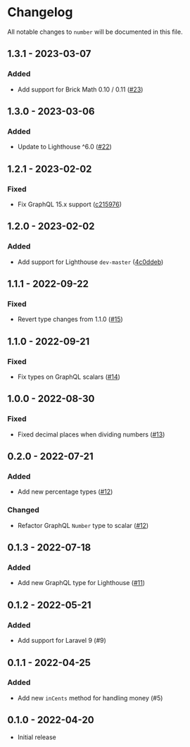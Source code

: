 # Changelog

All notable changes to `number` will be documented in this file.

## 1.3.1 - 2023-03-07

### Added
- Add support for Brick Math 0.10 / 0.11 ([#23](https://github.com/worksome/number/pull/23))

## 1.3.0 - 2023-03-06

### Added
- Update to Lighthouse ^6.0 ([#22](https://github.com/worksome/number/pull/22))

## 1.2.1 - 2023-02-02

### Fixed
- Fix GraphQL 15.x support ([c215976](https://github.com/worksome/number/commit/c215976de7932d9452b85190acc9107d8391f7de))

## 1.2.0 - 2023-02-02

### Added
- Add support for Lighthouse `dev-master` ([4c0ddeb](https://github.com/worksome/number/commit/4c0ddebaf48822da9d971c2b78aa37d348540d0b))

## 1.1.1 - 2022-09-22

### Fixed
- Revert type changes from 1.1.0 ([#15](https://github.com/worksome/number/pull/15))

## 1.1.0 - 2022-09-21

### Fixed
- Fix types on GraphQL scalars ([#14](https://github.com/worksome/number/pull/14))

## 1.0.0 - 2022-08-30

### Fixed
- Fixed decimal places when dividing numbers ([#13](https://github.com/worksome/number/pull/13))

## 0.2.0 - 2022-07-21

### Added
- Add new percentage types ([#12](https://github.com/worksome/number/pull/12))

### Changed
- Refactor GraphQL `Number` type to scalar ([#12](https://github.com/worksome/number/pull/12))

## 0.1.3 - 2022-07-18

### Added
- Add new GraphQL type for Lighthouse ([#11](https://github.com/worksome/number/pull/11))

## 0.1.2 - 2022-05-21

### Added
- Add support for Laravel 9 (#9)

## 0.1.1 - 2022-04-25

### Added
- Add new `inCents` method for handling money (#5)

## 0.1.0 - 2022-04-20

- Initial release
